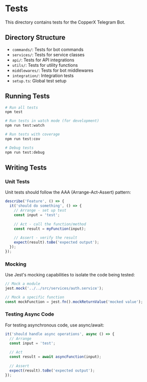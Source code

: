 # Tests

This directory contains tests for the CopperX Telegram Bot.

## Directory Structure

- `commands/`: Tests for bot commands
- `services/`: Tests for service classes
- `api/`: Tests for API integrations
- `utils/`: Tests for utility functions
- `middlewares/`: Tests for bot middlewares
- `integration/`: Integration tests
- `setup.ts`: Global test setup

## Running Tests

```bash
# Run all tests
npm test

# Run tests in watch mode (for development)
npm run test:watch

# Run tests with coverage
npm run test:cov

# Debug tests
npm run test:debug
```

## Writing Tests

### Unit Tests

Unit tests should follow the AAA (Arrange-Act-Assert) pattern:

```typescript
describe('Feature', () => {
  it('should do something', () => {
    // Arrange - set up test
    const input = 'test';
    
    // Act - call the function/method
    const result = myFunction(input);
    
    // Assert - verify the result
    expect(result).toBe('expected output');
  });
});
```

### Mocking

Use Jest's mocking capabilities to isolate the code being tested:

```typescript
// Mock a module
jest.mock('../../src/services/auth.service');

// Mock a specific function
const mockFunction = jest.fn().mockReturnValue('mocked value');
```

### Testing Async Code

For testing asynchronous code, use async/await:

```typescript
it('should handle async operations', async () => {
  // Arrange
  const input = 'test';
  
  // Act
  const result = await asyncFunction(input);
  
  // Assert
  expect(result).toBe('expected output');
});
```